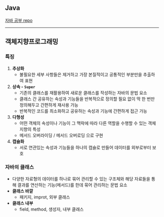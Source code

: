 ## Java

[자바 공부 repo](https://github.com/weonyee/fisa04/tree/e6af18eb54719e7d777826b6b98faeb181e21de3/JavaStudy)

***

## 객체지향프로그래밍

### 특징

1. **추상화**
    - 불필요한 세부 사항들은 제거하고 가장 본질적이고 공통적인 부분만을 추출하여 표현
2. **상속 - `Super`**
    - 기존의 클래스를 재활용하여 새로운 클래스를 작성하는 자바의 문법 요소
    - 클래스 간 공유하는 속성과 기능들을 반복적으로 정의할 필요 없이 딱 한 번만 정의해두고 간편하게 재사용 가능
    - 반복적인 코드를 최소화하고 공유하는 속성과 기능에 간편하게 접근 가능
3. **다형성**
    - 어떤 객체의 속성이나 기능이 그 맥락에 따라 다른 역할을 수행할 수 있는 객체 지향의 특성
    - 메서드 오버라이딩 / 메서드 오버로딩 으로 구현
4. **캡슐화**
    - 서로 연관있는 속성과 기능들을 하나의 캡슐로 만들어 데이터를 외부로부터 보호

### 자바의 클래스

- 다양한 자료형의 데이터를 하나로 묶어 관리할 수 있는 구조체와 해당 자료들을 통해 결과를 연산하는 기능(메서드)를 한데 묶어 관리하는 문법 요소
- **클래스 바깥**
    - 패키지, improt, 외부 클래스
- **클래스 내부**
    - field, method, 생성자, 내부 클래스
